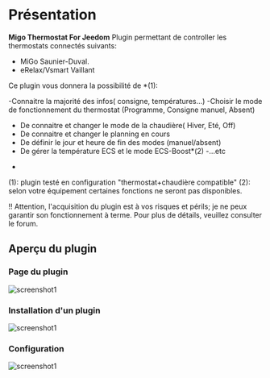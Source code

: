 # Présentation

__Migo Thermostat For Jeedom__ Plugin permettant de controller les thermostats connectés suivants:

- MiGo Saunier-Duval.
- eRelax/Vsmart Vaillant


Ce plugin vous donnera la possibilité de *(1):

-Connaitre la majorité des infos( consigne, températures...)
-Choisir le mode de fonctionnement du thermostat (Programme, Consigne manuel, Absent)
- De connaitre et changer le mode de la chaudière( Hiver, Eté, Off)
- De connaitre et changer le planning en cours 
- De définir le jour et heure de fin des modes (manuel/absent)
- De gérer la température ECS et le mode ECS-Boost*(2)
-...etc


*
(1): plugin testé en configuration "thermostat+chaudière compatible"
(2): selon votre équipement certaines fonctions ne seront pas disponibles.

!! Attention, l'acquisition du plugin est à vos risques et périls;  je ne peux garantir son fonctionnement à terme.
Pour plus de détails, veuillez consulter le forum.


## Aperçu du plugin

### Page du plugin
![screenshot1](https://raw.githubusercontent.com/limad/plugin-test/master/images/migoThermostat_screenshot1.PNG)

### Installation d'un plugin
![screenshot1](https://raw.githubusercontent.com/limad/plugin-test/master/images/migoThermostat_screenshot12.PNG)

### Configuration
![screenshot1](https://raw.githubusercontent.com/limad/plugin-test/master/images/migoThermostat_screenshot11.PNG)
